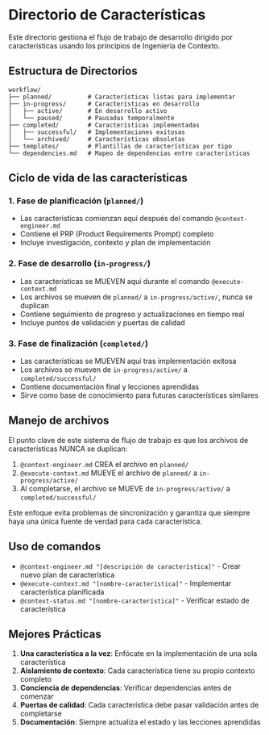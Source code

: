 # Directorio de Características

Este directorio gestiona el flujo de trabajo de desarrollo dirigido por características usando los principios de Ingeniería de Contexto.

## Estructura de Directorios

```
workflow/
├── planned/          # Características listas para implementar
├── in-progress/      # Características en desarrollo
│   ├── active/       # En desarrollo activo
│   └── paused/       # Pausadas temporalmente
├── completed/        # Características implementadas
│   ├── successful/   # Implementaciones exitosas
│   └── archived/     # Características obsoletas
├── templates/        # Plantillas de características por tipo
└── dependencies.md   # Mapeo de dependencias entre características
```

## Ciclo de vida de las características

### 1. Fase de planificación (`planned/`)
- Las características comienzan aquí después del comando `@context-engineer.md`
- Contiene el PRP (Product Requirements Prompt) completo
- Incluye investigación, contexto y plan de implementación

### 2. Fase de desarrollo (`in-progress/`)
- Las características se MUEVEN aquí durante el comando `@execute-context.md`
- Los archivos se mueven de `planned/` a `in-progress/active/`, nunca se duplican
- Contiene seguimiento de progreso y actualizaciones en tiempo real
- Incluye puntos de validación y puertas de calidad

### 3. Fase de finalización (`completed/`)
- Las características se MUEVEN aquí tras implementación exitosa
- Los archivos se mueven de `in-progress/active/` a `completed/successful/`
- Contiene documentación final y lecciones aprendidas
- Sirve como base de conocimiento para futuras características similares

## Manejo de archivos

El punto clave de este sistema de flujo de trabajo es que los archivos de características NUNCA se duplican:

1. `@context-engineer.md` CREA el archivo en `planned/`
2. `@execute-context.md` MUEVE el archivo de `planned/` a `in-progress/active/`
3. Al completarse, el archivo se MUEVE de `in-progress/active/` a `completed/successful/`

Este enfoque evita problemas de sincronización y garantiza que siempre haya una única fuente de verdad para cada característica.

## Uso de comandos

- `@context-engineer.md "[descripción de característica]"` - Crear nuevo plan de característica
- `@execute-context.md "[nombre-característica]"` - Implementar característica planificada
- `@context-status.md "[nombre-característica]"` - Verificar estado de característica

## Mejores Prácticas

1. **Una característica a la vez**: Enfócate en la implementación de una sola característica
2. **Aislamiento de contexto**: Cada característica tiene su propio contexto completo
3. **Conciencia de dependencias**: Verificar dependencias antes de comenzar
4. **Puertas de calidad**: Cada característica debe pasar validación antes de completarse
5. **Documentación**: Siempre actualiza el estado y las lecciones aprendidas 